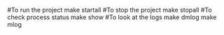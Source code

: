 #To run the project
make startall
#To stop the project
make stopall
#To check process status
make show
#To look at the logs
make dmlog
make mlog
